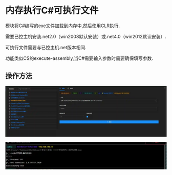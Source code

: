 # 内存执行C#可执行文件

模块将C#编写的exe文件加载到内存中,然后使用CLR执行.

需要已控主机安装.net2.0（win2008默认安装）或.net4.0（win2012默认安装）.

可执行文件需要与已控主机.net版本相同.

功能类似CS的execute-assembly,当C#需要输入参数时需要确保填写参数.

## 操作方法

![](img\DefenseEvasion_ProcessInjection_CsharpAssemblyLoader\1.webp)

![](img\DefenseEvasion_ProcessInjection_CsharpAssemblyLoader\2.webp)


